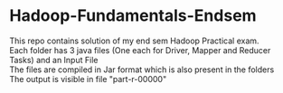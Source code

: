 # Hadoop-Fundamentals-Endsem

This repo contains solution of my end sem Hadoop Practical exam. <br>
Each folder has 3 java files (One each for Driver, Mapper and Reducer Tasks) and an Input File <br>
The files are compiled in Jar format which is also present in the folders <br>
The output is visible in file "part-r-00000" <br>
